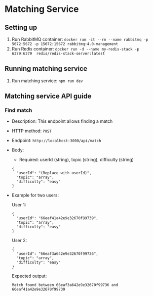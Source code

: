 # Matching Service

## Setting up

1. Run RabbitMQ container: `docker run -it --rm --name rabbitmq -p 5672:5672 -p 15672:15672 rabbitmq:4.0-management`
2. Run Redis container: `docker run -d --name my-redis-stack -p 6379:6379  redis/redis-stack-server:latest`

## Running matching service

1. Run matching service: `npm run dev`

## Matching service API guide

### Find match
- Description: This endpoint allows finding a match

- HTTP method: `POST`

- Endpoint: `http://localhost:3000/api/match`

- Body:

  - Required: userId (string), topic (string), difficulty (string)
  ```
  {
    "userId": "(Replace with userId)",
    "topic": "array",
    "difficulty": "easy"
  }
  ```

- Example for two users:

  User 1:
  ```
  {
    "userId": "66eaf41a42e9e32670f99739",
    "topic": "array",
    "difficulty": "easy"
  }
  ```
  User 2:
  ```
  {
    "userId": "66eaf3a642e9e32670f99736",
    "topic": "array",
    "difficulty": "easy"
  }

  ```

  Expected output:

  ```
  Match found between 66eaf3a642e9e32670f99736 and 66eaf41a42e9e32670f99739 
  ```
